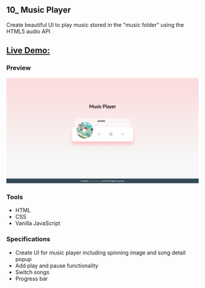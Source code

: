 ## 10_ Music Player

Create beautiful UI to play music stored in the "music folder" using the HTML5 audio API

## [Live Demo: <ProjectName>]()

### Preview

!["HomePage"](./HomePage.png)

### Tools
- HTML
- CSS
- Vanilla JavaScript

### Specifications
- Create UI for music player including spinning image and song detail popup
- Add play and pause functionality
- Switch songs
- Progress bar